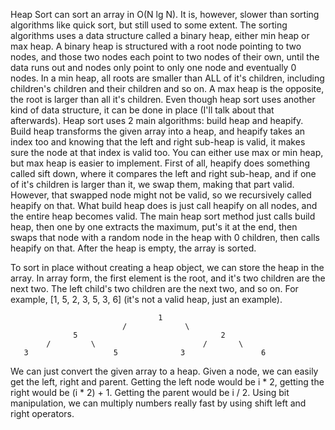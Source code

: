 Heap Sort can sort an array in O(N lg N). It is, however, slower than sorting algorithms like quick sort, but still used to some extent. The sorting algorithms uses
a data structure called a binary heap, either min heap or max heap. A binary heap is structured with a root node pointing to two nodes, and those two nodes each
point to two nodes of their own, until the data runs out and nodes only point to only one node and eventually 0 nodes. In a min heap, all roots are smaller than ALL
of it's children, including children's children and their children and so on. A max heap is the opposite, the root is larger than all it's children. Even though
heap sort uses another kind of data structure, it can be done in place (I'll talk about that afterwards). Heap sort uses 2 main algorithms: build heap and heapify.
Build heap transforms the given array into a heap, and heapify takes an index too and knowing that the left and right sub-heap is valid, it makes sure the node at
that index is valid too. You can either use max or min heap, but max heap is easier to implement. First of all, heapify does something called sift down, where it
compares the left and right sub-heap, and if one of it's children is larger than it, we swap them, making that part valid. However, that swapped node might not be
valid, so we recursively called heapify on that. What build heap does is just call heapify on all nodes, and the entire heap becomes valid. The main heap sort
method just calls build heap, then one by one extracts the maximum, put's it at the end, then swaps that node with a random node in the heap with 0 children, then
calls heapify on that. After the heap is empty, the array is sorted.

To sort in place without creating a heap object, we can store the heap in the array. In array form, the first element is the root, and it's two children are the
next two. The left child's two children are the next two, and so on. For example, [1, 5, 2, 3, 5, 3, 6] (it's not a valid heap, just an example).

                                     1
                             /             \
                  5                                2
            /         \                        /       \
       3                   5              3                 6

We can just convert the given array to a heap. Given a node, we can easily get the left, right and parent. Getting the left node would be i * 2, getting the right
would be (i * 2) + 1. Getting the parent would be i / 2. Using bit manipulation, we can multiply numbers really fast by using shift left and right operators.